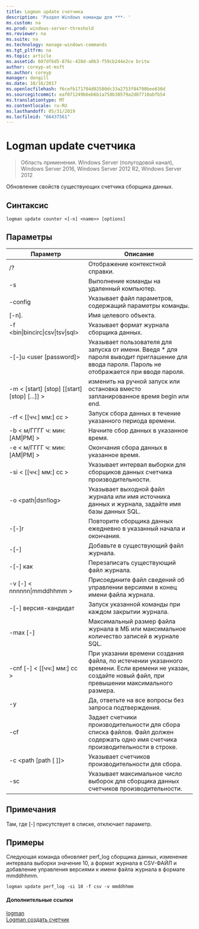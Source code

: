 ```yaml
---
title: Logman update счетчика
description: 'Раздел Windows команды для ***- '
ms.custom: na
ms.prod: windows-server-threshold
ms.reviewer: na
ms.suite: na
ms.technology: manage-windows-commands
ms.tgt_pltfrm: na
ms.topic: article
ms.assetid: 607df6d5-876c-428d-a0b3-f59cb244e2ce britw
author: coreyp-at-msft
ms.author: coreyp
manager: dongill
ms.date: 10/16/2017
ms.openlocfilehash: f6cefb171704d02580dc33a2753f84790bee630d
ms.sourcegitcommit: eaf071249b6eb6b1a758b38579a2d87710abfb54
ms.translationtype: MT
ms.contentlocale: ru-RU
ms.lasthandoff: 05/31/2019
ms.locfileid: "66437561"
---
```

# <a name="logman-update-counter"></a>Logman update счетчика

>Область применения. Windows Server (полугодовой канал), Windows Server 2016, Windows Server 2012 R2, Windows Server 2012

Обновление свойств существующих счетчика сборщика данных.  

## <a name="syntax"></a>Синтаксис  
```  
logman update counter <[-n] <name>> [options]  
```  
## <a name="parameters"></a>Параметры  

|                    Параметр                     |                                                                               Описание                                                                               |
|--------------------------------------------------|-------------------------------------------------------------------------------------------------------------------------------------------------------------------------|
|                        /?                        |                                                                    Отображение контекстной справки.                                                                     |
|                -s <computer name>                |                                                          Выполнение команды на удаленный компьютер.                                                          |
|                 -config <value>                  |                                                         Указывает файл параметров, содержащий параметры команды.                                                         |
|                   [-n]. <name>                    |                                                                       Имя целевого объекта.                                                                        |
| -f <bin&#124;bincirc&#124;csv&#124;tsv&#124;sql> |                                                            Указывает формат журнала сборщика данных.                                                             |
|             -[-]u <user [password]>              | Указывает пользователя для запуска от имени. Введя \* для пароля выводит приглашение для ввода пароля. Пароль не отображается при вводе пароля. |
|    -m < [start] [stop] [[start] [stop] [...]] >    |                                                изменить на ручной запуск или остановка вместо запланированное время begin или end.                                                 |
|                -rf < [[чч:] мм:] сс >                |                                                        Запуск сбора данных в течение указанного периода времени.                                                         |
|        -b < м/ГГГГ ч: мин: [AM&#124;PM] >         |                                                              Начните сбор данных в указанное время.                                                               |
|        -e < м/ГГГГ ч: мин: [AM&#124;PM] >         |                                                               Окончания сбора данных в указанное время.                                                                |
|                -si < [[чч:] мм:] сс >                |                                                 Указывает интервал выборки для сборщиков данных счетчика производительности.                                                  |
|              -o <path&#124;dsn!log>              |                                              Указывает выходной файл журнала или имя источника данных и журнала, задайте имя базы данных SQL.                                               |
|                      -[-]r                       |                                                  Повторите сборщика данных ежедневно в указанный начала и окончания.                                                  |
|                      -[-]                       |                                                                     Добавьте в существующий файл журнала.                                                                     |
|                      -[-] как                      |                                                                     Перезаписать существующий файл журнала.                                                                     |
|           -v [-] < nnnnnn&#124;mmddhhmm >           |                                                   Присоедините файл сведений об управлении версиями в конец имени файла журнала.                                                   |
|                  -[-] версия-кандидат <task>                   |                                                         Запуск указанной команды при каждом закрытии журнала.                                                          |
|                 -max [-] <value>                  |                                                 Максимальный размер файла журнала в МБ или максимальное количество записей в журнале SQL.                                                  |
|              -cnf [-] < [[чч:] мм:] сс >              |     При указании времени создания файла, по истечении указанного времени. Если времени не указан, создайте новый файл, при превышении максимального размера.     |
|                        -y                        |                                                             Да, ответьте на все вопросы без запроса подтверждения.                                                              |
|                  -cf <filename>                  |                       Задает счетчики производительности для сбора списка файлов. Файл должен содержать одно имя счетчика производительности в строке.                        |
|               -c <path [path [ ]]>               |                                                              Указывает счетчиков производительности для сбора.                                                               |
|                   -sc <value>                    |                                      Указывает максимальное число выборок для сборщика данных счетчиков производительности.                                      |

## <a name="remarks"></a>Примечания  
Там, где [-] присутствует в списке, отключает параметр.  
## <a name="BKMK_examples"></a>Примеры  
Следующая команда обновляет perf_log сборщика данных, изменение интервала выборки значение 10, а формат журнала в CSV-ФАЙЛ и добавление управления версиями к имени файла журнала в формате mmddhhmm.  
```  
logman update perf_log -si 10 -f csv -v mmddhhmm  
```  
#### <a name="additional-references"></a>Дополнительные ссылки  
[logman](logman.md)  
[Logman создать счетчик](logman-create-counter.md)  

